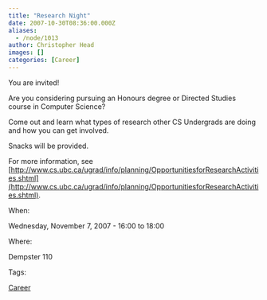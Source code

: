 ```yaml
---
title: "Research Night"
date: 2007-10-30T08:36:00.000Z
aliases:
  - /node/1013
author: Christopher Head
images: []
categories: [Career]
---
```


You are invited!

Are you considering pursuing an Honours degree or Directed Studies course in Computer Science?

Come out and learn what types of research other CS Undergrads are doing and how you can get involved.

Snacks will be provided.

For more information, see [http://www.cs.ubc.ca/ugrad/info/planning/OpportunitiesforResearchActivities.shtml](http://www.cs.ubc.ca/ugrad/info/planning/OpportunitiesforResearchActivities.shtml).

When: 

Wednesday, November 7, 2007 - 16:00 to 18:00

Where: 

Dempster 110

Tags: 

[Career](/career)

